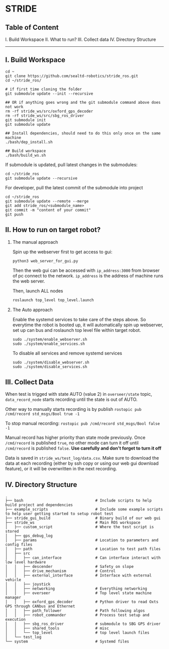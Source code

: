 # STRIDE

## Table of Content

I. Build Workspace
II. What to run?
III. Collect data
IV. Directory Structure

---

## I. Build Workspace

```
cd ~
git clone https://github.com/sealtd-robotics/stride_ros.git
cd ~/stride_ros/

# if first time cloning the folder
git submodule update --init --recursive

## OR if anything goes wrong and the git submodule command above does not work
rm -rf stride_ws/src/oxford_gps_decoder
rm -rf stride_ws/src/sbg_ros_driver
git submodule init
git submodule update

## Install dependencies, should need to do this only once on the same machine
./bash/dep_install.sh

## Build workspace
./bash/build_ws.sh
```

If submodule is updated, pull latest changes in the submodules:

```
cd ~/stride_ros
git submodule update --recursive
```

For developer, pull the latest commit of the submodule into project

```
cd ~/stride_ros
git submodule update --remote --merge
git add stride_ros/<submodule_name>
git commit -m "content of your commit"
git push
```

## II. How to run on target robot?

1. The manual approach

   Spin up the webserver first to get access to gui:

   ```
   python3 web_server_for_gui.py
   ```

   Then the web gui can be accessed with `ip_address:3000` from browser of pc connect to the network. `ip_address` is the address of machine runs the web server.

   Then, launch ALL nodes

   ```bash
   roslaunch top_level top_level.launch
   ```

2. The Auto approach

   Enable the systemd services to take care of the steps above. So everytime the robot is booted up, it will automatically spin up webserver, set up can bus and roslaunch top level file within target robot.

   ```
   sudo ./system/enable_webserver.sh
   sudo ./system/enable_services.sh
   ```

   To disable all services and remove systemd services

   ```
   sudo ./system/disable_webserver.sh
   sudo ./system/disable_services.sh
   ```

## III. Collect Data

When test is trigged with state AUTO (value 2) in `overseer/state` topic, `data_record_node` starts recording until the state is out of AUTO.

Other way to manually starts recording is by publish
`rostopic pub /cmd/record std_msgs/Bool true -1`

To stop manual recording:
`rostopic pub /cmd/record std_msgs/Bool false -1`

Manual record has higher priority than state mode previously. Once `/cmd/record` is published `true`, no other mode can turn it off until `/cmd/record` is published `false`. **Use carefully and don't forget to turn it off**

Data is saved in `stride_ws/test_log/data.csv`. Make sure to download the data at each recording (either by ssh copy or using our web gui download feature), or it will be overwritten in the next recording.

## IV. Directory Structure

```
.
├── bash                                # Include scripts to help build project and dependencies
├── example_scripts                     # Include some example scripts to help user getting started to setup robot test
├── stride_gui_build                    # Binary build of our web gui
├── stride_ws                           # Main ROS workspace
│   ├── custom_script                   # Where the test script is stored
│   ├── gps_debug_log
│   ├── params                          # Location to parameters and config files
│   ├── path                            # Location to test path files
│   ├── src
│   │   ├── can_interface               # Can interface interact with low level hardware
│   │   ├── descender                   # Safety on slope
│   │   ├── drive_mechanism             # Control
│   │   ├── external_interface          # Interface with external vehicle
│   │   ├── joystick                    
│   │   ├── networking                  # Everything networking
│   │   ├── overseer                    # Top level state machine manager
│   │   ├── oxford_gps_decoder          # Python driver to read Oxts GPS through CANbus and Ethernet
│   │   ├── path_follower               # Path following algos
│   │   ├── robot_commander             # Process test setup and execution
│   │   ├── sbg_ros_driver              # submodule to SBG GPS driver
│   │   ├── shared_tools                # misc
│   │   └── top_level                   # top level launch files
│   └── test_log                        
└── system                              # Systemd files
```
